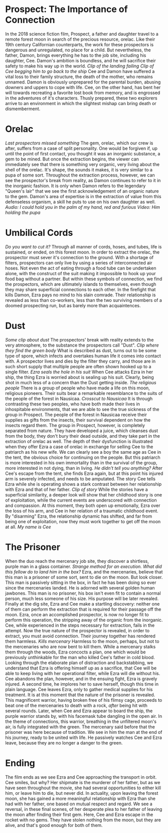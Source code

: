 # Prospect: The Importance of Connection
In the 2018 science fiction film, Prospect, a father and daughter travel to a remote forest moon in search of the precious resource, orelac. Like their 19th century Californian counterparts, the work for these prospectors is dangerous and unregulated, no place for a child. But nevertheless, the father, Damon, brings everything he has to the job site, including his daughter, Cee. Damon's ambition is boundless, and he will sacrifice their safety to make his way up in the world.
*Clip of the landing failing*
*Clip of Cee begging him to go back to the ship*
Cee and Damon have suffered a vital loss to their family structure, the death of the mother, who remains unnamed. Damon is obviously unprepared for the parental burden, abusing downers and uppers to cope with life. Cee, on the other hand, has bent her will towards recreating a favorite lost book from memory, and is engrossed in the adventures of it's characters. Thusly prepared, these two explorers arrive to an environment in which the slightest mishap can bring death or dismemberment.

# Orelac
*Last prospectors missed something*
The gem, orelac, which our crew is after, suffers from a case of split personality. One would be forgiven if, up until the point of first contact, you thought it was an inorganic substance, a gem to be mined. But once the extraction begins, the viewer can immediately see that there is something very organic, very living about the shell of the orelac. It's shape, the sounds it makes, it is very similar to a pupa of some sort. Throughout the extraction process, however, we can see the prospector's break from reality, as Damon continues to refer to it in the inorganic fashion. It is only when Damon refers to the legendary "Queen's lair" that we see the first acknowledgement of an organic nature to the gem. Damon's area of expertise is in the extraction of value from this defenseless organism, a skill he puts to use on his own daughter as well.
*Audio: I could hold you in the palm of my hand, red and furious*
*Video: Him holding the pupa*

# Umbilical Cords
*Do you want to cut it?*
Through all manner of cords, hoses, and tubes, life is sustained, or ended, on this forest moon. In order to extract the orelac, the prospector must sever it's connection to the ground. With a shortage of filters, prospectors can only live by using a series of interconnected air hoses. Not even the act of eating through a food tube can be undertaken alone, with the construct of the suit making it impossible to hook up your food bag without a partner. But within these symbols of connection, we find the prospectors, which are ultimately islands to themselves, even though they may share superficial connections to each other. In the firefight that kills Damon, Ezra pays no mind to his slain comrade. Their relationship is revealed as less than co-workers, less than the two surviving members of a doomed prospecting run, but as barely more than acquaintences.

# Dust
*Some clip about dust*
The prospectors' break with reality extends to the very atmosphere, to the substance the prospectors call "Dust".
*Clip where they find the green body*
What is described as dust, turns out to be some type of spore, which infects and overtakes human life it comes into contact with. A prospector lives and dies by the filter they carry, and those are in such short supply that multiple people are often shown hooked up to a single filter.
*Ezra seals the hole in his suit*
When Cee attacks Ezra in her ship, the thing Ezra is worried about is sealing up his suit. Clearly, being shot in much less of a concern than the Dust getting inside.
*The religious people*
There is a group of people who have made a life on this moon, religious pioneers. Their suits bear a remarkable resemblance to the suits of the people of the forest in Nausicaa.
*Crosscut to Nausicaa*
It is through contrasting these two peoples, who have both made their lives in inhospitable environments, that we are able to see the true sickness of the group in Prospect. The people of the forest in Nausicaa receive their supplies as gifts from the insects, their survival dependent on how the insects regard them. The group in Prospect, however, is completely separated from nature. They have developed a juice, which cleanses dust from the body, they don't bury their dead outside, and they take part in the extraction of orelac as well. The depth of their dysfunction is illustrated when they offer Ezra a case of orelac in exchange for selling Cee to the patriarch as his new wife. We can clearly see a boy the same age as Cee in the tent, the obvious choice for continuing on the people. But this patriarch is more interested in his own immortality than in the survival of the group, more interested in not dying, than in living.
*He didn't tell you anything?*
After Cee's escape from the tent, she finds Ezra again, but at this point his injured arm is severely infected, and needs to be amputated. The story Cee tells Ezra while she is operating shows a stark contrast between her relationship with Ezra and that of her father.
*Clip of story*
While the stories have a superficial similarity, a deeper look will show that her childhood story is one of exploitation, while the current events are underscored with connection and compassion. At this moment, they both open up emotionally, Ezra over the loss of his arm, and Cee in her relation of a traumatic childhood event. By "disarming" Ezra, the relationship dynamic has shifted, and far from being one of exploitation, now they must work together to get off the moon at all.
*My name is Cee*

# The Prisoner
When the duo reach the mercenary job site, they discover a shirtless, purple man in a glass container.
*Strange method for an execution. What did this fellow do to land him in the box?*
Ezra, and the mercenaries, believe that this man is a prisoner of some sort, sent to die on the moon. But look closer. This man is passively sitting in the box, in fact he has been doing so ever since the mercenaries landed. He is adorned with several golden human jawbones. This man is no prisoner, his box isn't even fit to contain a normal person, much less someone of his size. His purpose will be later revealed.
Finally at the dig site, Ezra and Cee make a startling discovery: neither one of them can perform the extraction that is required for their passage off the moon. Ezra, once an accomplished prospector, is now no longer fit to perform this operation, the stripping away of the organic from the inorganic. Cee, while experienced in the steps necessary for extraction, fails in the attempt. Now the true nature of the prospector is revealed, in order to extract, you must avoid connection. Their journey together has rendered them harmless.
*Kills mercenary*
Harmless to the moon, perhaps, but not to the mercenaries who are now bent to kill them. While a mercenary stalks them through the woods, Ezra concocts a plan, one which would be previously unthinkable for the man who killed Cee's father in cold blood. Looking through the elaborate plan of distraction and backstabbing, we understand that Ezra is offering himself up as a sacrifice, that Cee will be able to keep living with her operational filter, while Ezra will die without his. Cee abandons the plan, however, and in the ensuing fight, Ezra is gravely injured. A second time, he implores her to save herself, though this time in plain language.
Cee leaves Ezra, only to gather medical supplies for his treatment. It is at this moment that the nature of the prisoner is revealed. This magnificent warrior, having broken free of his flimsy cage, proceeds to beat one of the mercenaries to death with a rock, *after* being hit with several rounds. Later, when Cee and Ezra appear to board the ship, the purple warrior stands by, with his facemask tube dangling in the open air. In the theme of connections, this warrior, breathing in the unfiltered moon's air, is fully integrated with the green. The mercenary said before that the prisoner was here because of tradition. We see in him the man at the end of his journey, ready to be united with life. He passively watches Cee and Ezra leave, because they are no longer a danger to the green.

# Ending
The film ends as we see Ezra and Cee approaching the transport in orbit. Cee smiles, but why? Her shipmate is the murderer of her father, but as we have seen throughout the movie, she had several opportunities to either kill him, or leave him to die, but never did. In actuality, upon leaving the forest moon, she has gained a more meaningful relationship with Ezra than she had with her father, one based on mutual respect and regard. We see a reversal, in these final scenes, of her desperate plea to her father of leaving the moon after finding their first gem. Here, Cee and Ezra escape in the rocket with no gems. They have stolen nothing from the moon, but they are alive, and that's good enough for both of them.
